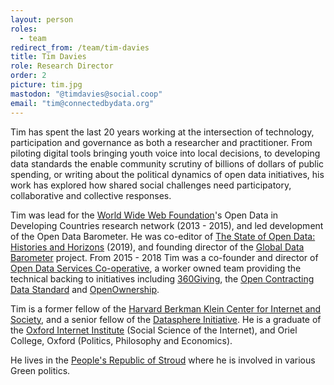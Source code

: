 ```yaml
---
layout: person
roles:
  - team
redirect_from: /team/tim-davies
title: Tim Davies
role: Research Director
order: 2
picture: tim.jpg
mastodon: "@timdavies@social.coop"
email: "tim@connectedbydata.org"
---
```

Tim has spent the last 20 years working at the intersection of technology, participation and governance as both a researcher and practitioner. From piloting digital tools bringing youth voice into local decisions, to developing data standards the enable community scrutiny of billions of dollars of public spending, or writing about the political dynamics of open data initiatives, his work has explored how shared social challenges need participatory, collaborative and collective responses.

<!--more-->

Tim was lead for the [World Wide Web Foundation](https://www.webfoundation.org)'s Open Data in Developing Countries research network (2013 - 2015), and led development of the Open Data Barometer. He was co-editor of [The State of Open Data: Histories and Horizons](https://stateofopendata.od4d.net) (2019), and founding director of the [Global Data Barometer](https://www.globaldatabarometer.org) project. From 2015 - 2018 Tim was a co-founder and director of [Open Data Services Co-operative](https://www.opendataservices.coop), a worker owned team providing the technical backing to initiatives including [360Giving](https://www.threesixtygiving.org), the [Open Contracting Data Standard](https://standard.open-contracting.org) and [OpenOwnership](https://www.openownership.org).

Tim is a former fellow of the [Harvard Berkman Klein Center for Internet and Society](https://cyber.harvard.edu/), and a senior fellow of the [Datasphere Initiative](https://www.thedatasphere.org/). He is a graduate of the [Oxford Internet Institute](https://www.oii.ox.ac.uk) (Social Science of the Internet), and Oriel College, Oxford (Politics, Philosophy and Economics).

He lives in the [People's Republic of Stroud](https://www.claysinclair.com/thepeoplesrepublicofstroud) where he is involved in various Green politics.
